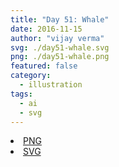 ```yaml
---
title: "Day 51: Whale"
date: 2016-11-15
author: "vijay verma"
svg: ./day51-whale.svg
png: ./day51-whale.png
featured: false
category:
  - illustration
tags:
  - ai
  - svg
---
```

<li><a href="./day51-whale.png" download className="btn-png">PNG</a></li>
<li><a href="./day51-whale.svg" download className="btn-svg">SVG</a></li>
